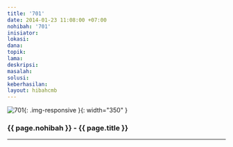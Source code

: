 ```yaml
---
title: '701'
date: 2014-01-23 11:08:00 +07:00
nohibah: '701'
inisiator: 
lokasi: 
dana: 
topik: 
lama: 
deskripsi: 
masalah: 
solusi: 
keberhasilan: 
layout: hibahcmb
---
```


![701](/static/img/hibahcmb/701.png){: .img-responsive }{: width="350" }

### {{ page.nohibah }} - {{ page.title }}

---
